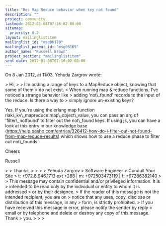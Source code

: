 ```yaml
---
title: "Re: Map Reduce behavior when key not found"
description: ""
project: community
lastmod: 2012-01-08T07:16:02-08:00
sitemap:
  priority: 0.2
layout: mailinglistitem
mailinglist_id: "msg06170"
mailinglist_parent_id: "msg06169"
author_name: "Russell Brown"
project_section: "mailinglistitem"
sent_date: 2012-01-08T07:16:02-08:00
---
```


On 8 Jan 2012, at 11:03, Yehuda Zargrov wrote:

&gt; Hi,
&gt; 
&gt; I’m adding a range of keys to a MapReduce object, knowing that some of them 
&gt; do not exist.
&gt; When running map & reduce functions, I’ve noticed a strange behavior like 
&gt; adding ‘not\\_found’ records to the input of the reduce. Is there a way to 
&gt; simply ignore un-existing keys?

Yes. If you're using the erlang map function 
riak\\_kv\\_mapreduce:map\\_object\\_value, you can pass an arg of 'filter\\_notfound' to 
filter out the not\\_found keys. If using js, you can have a look at this entry 
in our knowledge base 
(https://help.basho.com/entries/326412-how-do-i-filter-out-not-found-from-map-reduce-results)
 which shows how to use a reduce phase to filter out not\\_founds.

Cheers

Russell

&gt; 
&gt; Thanks,
&gt; 
&gt; 
&gt; 
&gt; Yehuda Zargrov
&gt; Software Engineer
&gt; Conduit Your Site
&gt; t: +972.8.946.1713 ext +288 | m: +972503473119 | f: +97286382140
&gt; 
&gt; This message may contain confidential and/or privileged information. It is 
&gt; intended to be read only by the individual or entity to whom it is addressed 
&gt; or by their designee. 
&gt; If the reader of this message is not the intended recipient, you are on 
&gt; notice that any uses, copy, disclose or distribution of this message, in any 
&gt; form, is strictly prohibited. 
&gt; If you have received this message in error, please notify the sender by reply 
&gt; email or by telephone and delete or destroy any copy of this message. Thank 
&gt; you.
&gt; 
&gt; 
&gt; 

